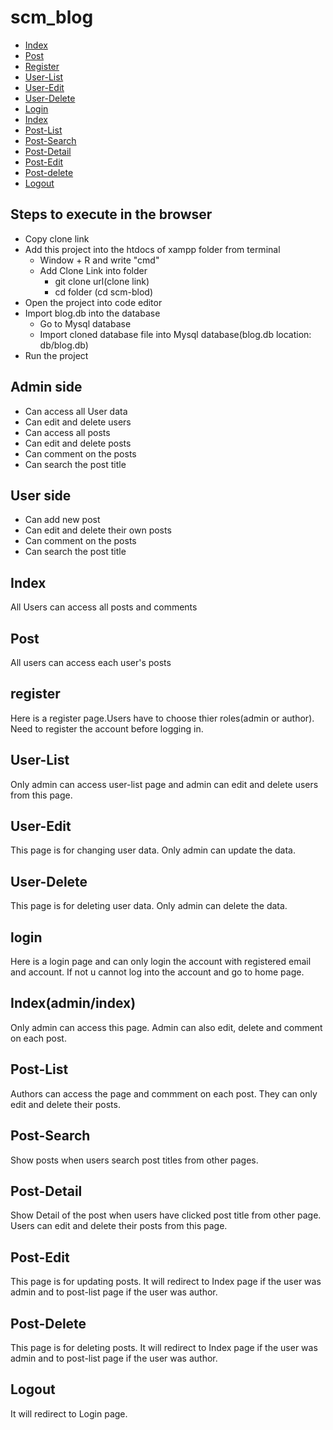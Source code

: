 # scm_blog
- [Index](#index)
- [Post](#post)
- [Register](#admin/reg)
- [User-List](#admin/user-list)
- [User-Edit](#admin/user-edit)
- [User-Delete](#admin/user-delete)
- [Login](#admin/login)
- [Index](#admin/index)
- [Post-List](#admin/post-list)
- [Post-Search](#admin/post-search)
- [Post-Detail](#admin/post-detail)
- [Post-Edit](#home)
- [Post-delete](#home)
- [Logout](#logout)


## Steps to execute in the browser

- Copy clone link
- Add this project into the htdocs of xampp folder from terminal 
  * Window + R and write "cmd"
  * Add Clone Link into folder
    - git clone url(clone link)
    - cd folder (cd scm-blod)
- Open the project into code editor
- Import blog.db into the database
  * Go to Mysql database
  * Import cloned database file into Mysql database(blog.db location: db/blog.db)
- Run the project 

## Admin side
- Can access all User data
- Can edit and delete users
- Can access all posts
- Can edit and delete posts
- Can comment on the posts
- Can search the post title

## User side
- Can add new post
- Can edit and delete their own posts
- Can comment on the posts
- Can search the post title

## Index

All Users can access all posts and comments

## Post

All users can access each user's posts

## register

Here is a register page.Users have to choose thier roles(admin or author). Need to register the account before logging in.

## User-List

Only admin can access user-list page and admin can edit and delete users from this page.

## User-Edit

This page is for changing user data. Only admin can update the data.

## User-Delete

This page is for deleting user data. Only admin can delete the data.

## login

Here is a login page and can only login the account with registered email and account. If not u cannot log into the account and go to home page.

## Index(admin/index)

Only admin can access this page. Admin can also edit, delete and comment on each post.

## Post-List

Authors can access the page and commment on each post. They can only edit and delete their posts.

## Post-Search

Show posts when users search post titles from other pages.

## Post-Detail

Show Detail of the post when users have clicked post title from other page. Users can edit and delete their posts from this page.

## Post-Edit 

This page is for updating posts. It will redirect to Index page if the user was admin and to post-list page if the user was author.

## Post-Delete

This page is for deleting posts. It will redirect to Index page if the user was admin and to post-list page if the user was author.

## Logout

It will redirect to Login page.


